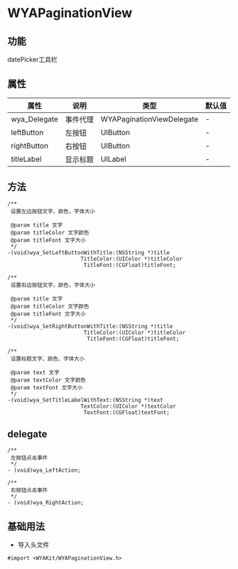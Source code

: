 # WYAPaginationView

## 功能
datePicker工具栏

## 属性
属性 | 说明 | 类型 | 默认值
---|---|---|---
wya_Delegate|事件代理|WYAPaginationViewDelegate|-
leftButton|左按钮|UIButton|-
rightButton|右按钮|UIButton|-
titleLabel|显示标题|UILabel|-

## 方法
```Object-C
/**
 设置左边按钮文字，颜色，字体大小

 @param title 文字
 @param titleColor 文字颜色
 @param titleFont 文字大小
 */
-(void)wya_SetLeftButtonWithTitle:(NSString *)title
                       TitleColor:(UIColor *)titleColor
                        TitleFont:(CGFloat)titleFont;

/**
 设置右边按钮文字，颜色，字体大小

 @param title 文字
 @param titleColor 文字颜色
 @param titleFont 文字大小
 */
-(void)wya_SetRightButtonWithTitle:(NSString *)title
                        TitleColor:(UIColor *)titleColor
                         TitleFont:(CGFloat)titleFont;

/**
 设置标题文字、颜色、字体大小

 @param text 文字
 @param textColor 文字颜色
 @param textFont 文字大小
 */
-(void)wya_SetTitleLabelWithText:(NSString *)text
                       TextColor:(UIColor *)textColor
                        TextFont:(CGFloat)textFont;
```

## delegate
```Object-C
/**
 左按钮点击事件
 */
- (void)wya_LeftAction;

/**
 右按钮点击事件
 */
- (void)wya_RightAction;
```

## 基础用法
- 导入头文件

```
#import <WYAKit/WYAPaginationView.h>
```



